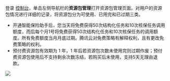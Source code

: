 登录 [控制台](https://console.cloud.tencent.com/cii)，单击左侧导航栏的**资源包管理**打开资源包管理页面。对用户的资源包情况进行详细的记录，将资源包分为可使用、已用完和已过期三类。

- 开通智能保险助手后，您当天将免费获得50次结构化任务和10次核保任务调用额度，而后每个月1号将免费获得50次结构化任务和10次核保任务的调用额度。所有免费额度当月月底过期。腾讯云对免费策略有解释权利，且有更改免费策略的权利。
- 预付费资源包有效期为 1 年，1 年后若资源包次数未使用完则过期作废；预付费资源包使用后不支持剩余次数冻结，若购买后未使用，支持5天无理由退款。

![](https://main.qcloudimg.com/raw/612a1621bfb696a2e7447b5a301835ab.png)
